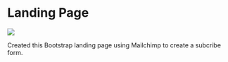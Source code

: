 # Landing Page

![](mockup.gif)

Created this Bootstrap landing page using Mailchimp to create a subcribe form.

